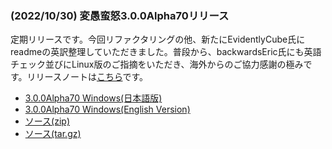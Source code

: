 
### (2022/10/30) 変愚蛮怒3.0.0Alpha70リリース
定期リリースです。今回リファクタリングの他、新たにEvidentlyCube氏にreadmeの英訳整理していただきました。普段から、backwardsEric氏にも英語チェック並びにLinux版のご指摘をいただき、海外からのご協力感謝の極みです。リリースノートは[こちら](https://github.com/hengband/hengband/releases/tag/3.0.0Alpha70)です。

- [3.0.0Alpha70 Windows(日本語版)](https://github.com/hengband/hengband/releases/download/3.0.0Alpha70/Hengband-3.0.0Alpha70-jp.zip)
- [3.0.0Alpha70 Windows(English Version)](https://github.com/hengband/hengband/releases/download/3.0.0Alpha70/Hengband-3.0.0Alpha70-en.zip)
- [ソース(zip)](https://github.com/hengband/hengband/archive/3.0.0Alpha70.zip)
- [ソース(tar.gz)](https://github.com/hengband/hengband/archive/3.0.0Alpha70.tar.gz)

